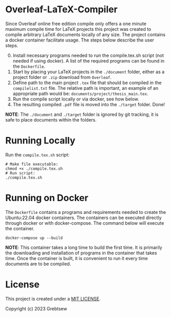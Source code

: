 # Overleaf-LaTeX-Compiler
Since Overleaf online free edition compile only offers a one minute maximum compile time for LaTeX projects this project was created to compile arbitrary LaTeX documents locally of any size. The project contains a docker container facilitate usage. The steps below describe the user steps. 

0. Install necessary programs needed to run the compile.tex.sh script (not needed if using docker). A list of the required programs can be found in the `Dockerfile`.
1. Start by placing your LaTeX projects in the `./document` folder, either as a project folder or `.zip` download from `Overleaf`.  
2. Define path to the main project `.tex` file that should be compiled in the `compilelist.txt` file. The relative path is important, an example of an appropriate path would be: `documents/project/thesis_main.tex`.
3. Run the compile script locally or via docker, see how below.
4. The resulting compiled `.pdf` file is moved into the `./target` folder. Done! 

**NOTE**: The `./document` and `./target` folder is ignored by git tracking, it is safe to place documents within the folders.
# Running Locally
Run the  `compile.tex.sh` script:
```
# Make file executable:
chmod +x ./compile.tex.sh
# Run script:
./compile.tex.sh
```
# Running on Docker
The `Dockerfile` contains a programs and requirements needed to create the Ubuntu:22.04 docker containers. The containers can be executed directly through docker or with docker-compose. The command below will execute the container.
```
docker-compose up --build
```
**NOTE**: This container takes a long time to build the first time. It is primarily the downloading and installation of programs in the container that takes time. Once the container is built, it is convenient to run it every time documents are to be compiled.

# License
This project is created under a [MIT LICENSE](./LICENSE).

Copyright (c) 2023 Grebtsew
